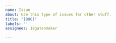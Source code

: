 ```yaml
---
name: Issue
about: Use this type of issues for other stuff.
title: "[BUG]"
labels: ''
assignees: 18gatenmaker

---
```



